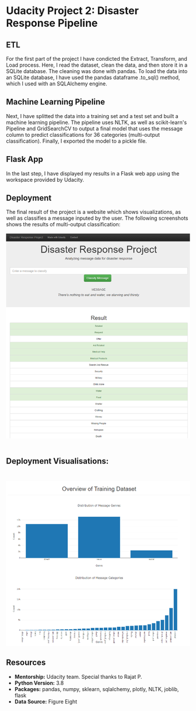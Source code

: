 # Udacity Project 2: Disaster Response Pipeline

## ETL
For the first part of the project I have condicted the Extract, Transform, and Load process. Here, I read the dataset, clean the data, and then store it in a SQLite database. The cleaning was done with pandas.
To load the data into an SQLite database, I have used the pandas dataframe .to_sql() method, which I used with an SQLAlchemy engine.

## Machine Learning Pipeline
Next, I have splitted the data into a training set and a test set and built a machine learning pipeline.
The pipeline uses NLTK, as well as scikit-learn's Pipeline and GridSearchCV to output a final model that uses the message column to predict classifications for 36 categories (multi-output classification).
Finally, I exported the model to a pickle file.

## Flask App
In the last step, I have displayed my results in a Flask web app using the workspace provided by Udacity.

## Deployment
The final result of the project is a website which shows visualizations, as well as classifies a message inputed by the user. The following screenshots shows the results of multi-output classification:</br></br>
![](https://github.com/tmargary/disaster_response_pipelines/blob/master/deployment_screenshots/2.png)</br></br>

## Deployment Visualisations:</br></br>
![](https://github.com/tmargary/disaster_response_pipelines/blob/master/deployment_screenshots/3.png)

## Resources
- **Mentorship:** Udacity team. Special thanks to Rajat P.<br/>
- **Python Version:** 3.8<br/>
- **Packages:** pandas, numpy, sklearn, sqlalchemy, plotly, NLTK, joblib, flask<br/>
- **Data Source:** Figure Eight<br/>
